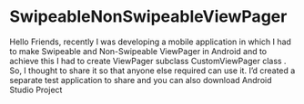 # SwipeableNonSwipeableViewPager
Hello Friends, recently I was developing a mobile application in which I had to make Swipeable and Non-Swipeable ViewPager in Android and to achieve this I had to create ViewPager subclass CustomViewPager class . So, I thought to share it so that anyone else required can use it. I’d created a separate test application to share and you can also download Android Studio Project
